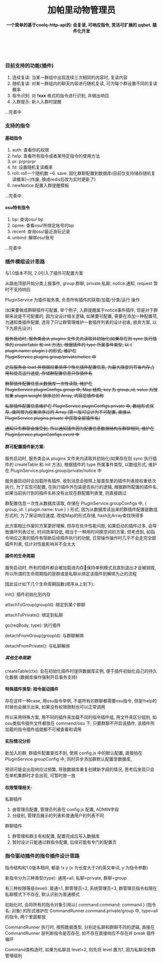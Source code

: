 <h1 align="center">
  <br>
  <br>
  加帕里动物管理员
  <h4 align="center">
    一个简单的基于coolq-http-api的: 会复读, 可响应指令, 灵活可扩展的 qqbot. 插件化开发
  </h4>
  <!-- <h5 align="center">
    <a href="#license">开源条款</a>
  </h5> -->
  <br>
  <br>
  <br>
</h1>

### 目前支持的功能(插件)
1. 连续复读: 当某一群组中出现连续三次相同的内容时, 复读内容
2. 随机复读: 对某一群组内的聊天内容进行随机复读, 可为每个群设置不同的复读概率
3. 指令识别: 对 __!xxx__ 格式的指令进行识别, 并做出响应
4. 入群提示: 新人入群时提醒

...完善中

### 支持的指令

#### 基础指令

1. auth: 查看你的权限
2. help: 查看所有指令或者某特定指令的使用方法
3. pr: prprprpr
4. fd: 设置随机复读概率
5. roll: roll一个随机数
~6. save: 固化群聊配置到数据库(目前仅支持储存随机复读概率)~(作废, 换成redis后改为实时更新了)
7. newNotice 配置入群提醒模板

...完善中

#### osu特有指令

1. bp: 查询osu! bp
2. bpme: 查看osu!所绑定账号的bp
3. recent: 查询osu!最近游玩记录
4. unbind: 解绑osu!账号

...完善中


### 插件模组设计思路

与1.0版本不同, 2.0引入了插件可配置方案

从路由顶部开始分类上报事件, group:群聊, private:私聊, notice:通知, request 暂时不支持响应

PluginService 为插件服务类, 负责所有插件的获取/加载/分类/运行 操作

(如果要做成群聊插件可配置, 举个例子, 入群提醒属于notice事件插件, 但是对于群聊来说是不可配置的, 因为没设计相关逻辑, 如果要可配置, 需要在添加一种配置项, 为通知类插件配置, 违背了只让群管理维护一套插件列表的设计初衷, 放弃方案, 以下为原先设计)

~~服务启动时, 服务类会从 plugins 文件夹内读取并初始化(如果存在则 sync 执行插件的 createTable 和 init 方法), 根据插件的 type 所属事件类型, 以 { plugin.name: plugin } 的形式, 维护在 PluginService.plugins.group/private/notice 中~~


~~之后服务会 load 并根据权重排序个性化插件配置信息, 为最大限度的节省内存占用和提高运行速度, 存储群配置信息只存插件名~~

~~群聊插件配置信息从数据库一次性读取, 维护在 PluginService.pluginConfigs.group 中, Map 结构, key 为 group_id, value 为按权重 plugin.weight 排序过的 Array, 内容是插件名称~~

~~私聊插件配置信息维护在 PluginService.pluginConfigs.private 中, 数组形式保存, 值同理为权重排序过的 Array (第一版可设计为不可配置, 直接从 PluginService.plugins.private 中获取全部插件名)~~

~~通知只有群聊会接受到, 所以通知插件因为配置信息数据结构与群聊相同, 维护在 PluginService.pluginConfigs.event 中~~

#### 群可配置插件新方案:

服务启动时, 服务类会从 plugins 文件夹内读取并初始化(如果存在则 sync 执行插件的 createTable 和 init 方法), 根据插件的 type 所属事件类型, 以数组形式, 维护在 PluginService.plugins.group/private/notice 中

服务器启动时会加载所有插件, 收到消息会按照上报类型里的插件列表按权重依次执行, 为了实现可配置, 在执行插件外包装是否执行的逻辑, 根据群所配置的插件名, 如果当前执行到的插件名称没有出现在群配置列表里, 则直接跳过

群配置信息一次性从数据库读取, 存储在 PluginService.groupConfigs 中, { group_id: { plugin.name: true } } 形式, 因为从数据库读出来的群插件配置是数组形式的, 为了保证响应速度, 改成Map的形式存储, hash比Array查找快得多

此方案相比作废的方案更好理解, 但存在些许性能问题, 如果启动的插件过多, 会导致循环列表过长, 时间效率较低, 相当于一种用时间换空间的方案, 但考虑到, 如指令响应之类的插件有阻断后续插件执行的功能, 日常操作操作时几乎不会走完全部插件列表, 估计对性能影响并不会太大

#### 插件的生命周期

服务启动时, 所有的插件都会被加载进内存保持单例模式且直到退出才会被销毁, 所以所谓的生命周期指的是群或是私聊从绑定该插件到解绑为止的流程

因此设计如下几个生命周期函数(顺序从上到下):

init(): 插件初始化到内存

attachToGroup(groupId): 绑定到某个群聊

attachToPrivate(): 绑定到私聊

go(reqBody, type): 执行插件

detachFromGroup(groupId): 与群聊解绑

detachFromPrivate(): 与私聊解绑

##### 其他生命周期

createTable(ctx): 会在初始化插件时提供数据库实例, 便于插件初始化自己的持久化数据 (数据库操作强制开启事务支持)


#### 特殊插件类型: 指令驱动插件

存在这样一种case, 用osu指令举例, 不是所有的群聊都需要osu指令, 但是!help的时候也会展示出来, 如果没有权限限制也可以正常调用

所以采用特殊方案, 用不同的插件来加载不同的指令插件组, 用文件夹区分组别, 如osu类指令插件文件都放在 commend/osu 下, 只要群聊不开启该插件, 该插件所加载的指令插件组就都不可被查看和调用




#### 实际情况分析

新加入的群, 群插件配置查找不到, 使用 config.js 中的默认配置, 直接拍在 PluginService.groupConfig 中, 同时异步添加群默认配置至数据库, 

预测可能会出现响应过频繁, 导致数据库重复创建新字段的情况, 思考后发现只会在单机集群时才会出现, 可暂时放一放

#### 权限管理相关:

私聊插件

1. 由管理员配置, 管理员列表在 config.js 配置, ADMIN字段
2. 分级别, 管理员展示的列表和普通用户的列表不同

群聊插件

1. 群管理和群主有权配置, 配置完成后写入数据库
2. 暂时设计只能通过群指令配置, 后续可能有专门的配置页


### 指令驱动插件的指令插件设计思路

指令结构和1.0版本相同, 都是 !x y (x 为长度大于2的英文单词, y 为指令参数)

新指令分为三种类型(type): 通用=all, 私聊=private, 群聊=group

有三种权限等级(level): 普通=1, 群管理员=2, 系统管理员=3, 群管理员指令权限在私聊模式下不存在, 默认识别为普通模式

初始化时, 会将所有的指令对象引用以{ command.command: command } (指令名: 对象) 的形式维护在 CommandRunner.command.private/group 中, type=all的指令, 两个里面都放

CommandRunner 执行时, 按照数据类型, 分别走私聊和群聊不同的逻辑, 直接在 CommandRunner 层判断指令是否存在, 如不存在直接响应不存在并 break 插件循环

Command类构造时, 如果为私聊且 level=2, 则先将 level 置为1, 因为私聊没有群管理级别

